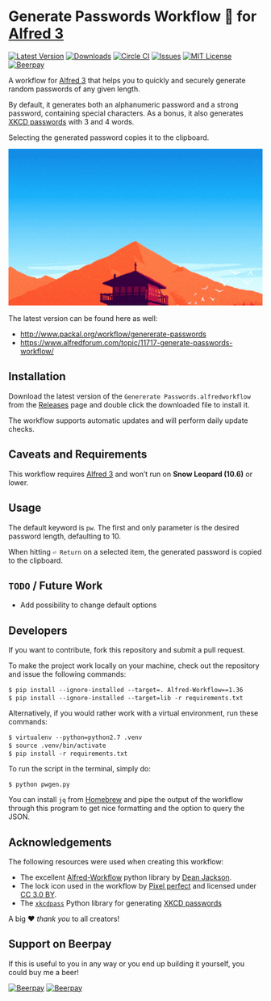 # Generate Passwords Workflow 🔐 for [Alfred 3](http://www.alfredapp.com)

[![Latest Version](https://img.shields.io/github/tag/otherguy/alfred-generate-password-workflow.svg?style=flat-square&label=release)](https://github.com/otherguy/alfred-generate-password-workflow/tags)
[![Downloads](https://img.shields.io/github/downloads/otherguy/alfred-generate-password-workflow/total.svg?style=flat-square)](https://github.com/otherguy/alfred-generate-password-workflow/releases)
[![Circle CI](https://img.shields.io/circleci/project/github/otherguy/alfred-generate-password-workflow/master.svg?style=flat-square)](https://circleci.com/gh/otherguy/alfred-generate-password-workflow/tree/master)
[![Issues](https://img.shields.io/github/issues/otherguy/alfred-generate-password-workflow.svg?style=flat-square)](https://github.com/otherguy/alfred-generate-password-workflow/issues)
[![MIT License](https://img.shields.io/badge/license-MIT-blue.svg?style=flat-square)](LICENSE.md)
[![Beerpay](https://img.shields.io/beerpay/otherguy/alfred-generate-password-workflow.svg?style=flat-square)](https://beerpay.io/otherguy/alfred-generate-password-workflow)

A workflow for [Alfred 3](http://www.alfredapp.com) that helps you to quickly and securely generate random passwords of any given length.

By default, it generates both an alphanumeric password and a strong password, containing special characters. As a bonus, it also generates [XKCD passwords](https://xkcd.com/936/) with 3 and 4 words.

Selecting the generated password copies it to the clipboard.

![Example Screencast](resources/screencast-1.gif)

The latest version can be found here as well:

* http://www.packal.org/workflow/genererate-passwords
* https://www.alfredforum.com/topic/11717-generate-passwords-workflow/

## Installation

Download the latest version of the `Genererate Passwords.alfredworkflow` from the [Releases](https://github.com/otherguy/alfred-generate-password-workflow/releases) page and double click the downloaded file to install it.

The workflow supports automatic updates and will perform daily update checks.

## Caveats and Requirements

This workflow requires [Alfred 3](https://www.alfredapp.com) and won’t run on **Snow Leopard (10.6)** or lower.

## Usage

The default keyword is `pw`. The first and only parameter is the desired password length, defaulting to 10.

When hitting `⏎ Return` on a selected item, the generated password is copied to the clipboard.

## `TODO` / Future Work

* Add possibility to change default options

## Developers

If you want to contribute, fork this repository and submit a pull request.

To make the project work locally on your machine, check out the repository and issue the following commands:

    $ pip install --ignore-installed --target=. Alfred-Workflow==1.36
    $ pip install --ignore-installed --target=lib -r requirements.txt

Alternatively, if you would rather work with a virtual environment, run these commands:

    $ virtualenv --python=python2.7 .venv
    $ source .venv/bin/activate
    $ pip install -r requirements.txt

To run the script in the terminal, simply do:

    $ python pwgen.py

You can install `jq` from [Homebrew](https://brew.sh) and pipe the output of the workflow through this program to get nice formatting and the option to query the JSON.

## Acknowledgements

The following resources were used when creating this workflow:

* The excellent [Alfred-Workflow](https://github.com/deanishe/alfred-workflow) python library by [Dean Jackson](https://github.com/deanishe).
* The lock icon used in the workflow by [Pixel perfect](https://www.flaticon.com/authors/pixel-perfect) and licensed under [CC 3.0 BY](http://creativecommons.org/licenses/by/3.0/).
* The [`xkcdpass`](https://pypi.org/project/xkcdpass/) Python library for generating [XKCD passwords](https://xkcd.com/936/)

A big ♥️ _thank you_ to all creators!

## Support on Beerpay

If this is useful to you in any way or you end up building it yourself, you could buy me a beer! 

[![Beerpay](https://beerpay.io/otherguy/alfred-generate-password-workflow/badge.svg?style=beer-square)](https://beerpay.io/otherguy/alfred-generate-password-workflow)  [![Beerpay](https://beerpay.io/otherguy/alfred-generate-password-workflow/make-wish.svg?style=flat-square)](https://beerpay.io/otherguy/alfred-generate-password-workflow?focus=wish)
